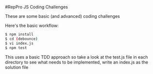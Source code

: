 #RepPro JS Coding Challenges

These are some basic (and advanced) coding challenges

Here's the basic workflow:

```bash
$ npm install
$ cd (debounce)
$ vi index.js
$ npm test
```
This uses a basic TDD approach so take a look at the test.js file in each directory to see what needs to be implemented, write an index.js as the solution file
